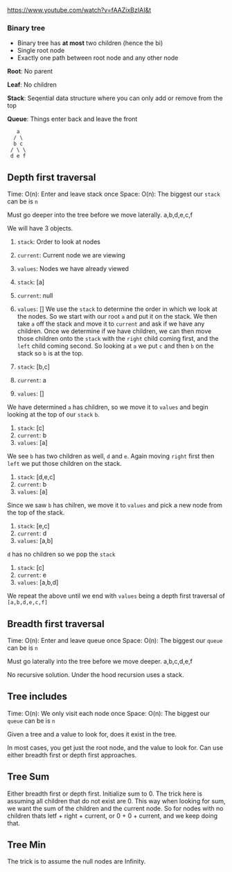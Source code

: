 https://www.youtube.com/watch?v=fAAZixBzIAI&t

### Binary tree

- Binary tree has **at most** two children (hence the bi)
- Single root node
- Exactly one path between root node and any other node

**Root**: No parent

**Leaf**: No children

**Stack**: Seqential data structure where you can only add or remove from the top

**Queue**: Things enter back and leave the front

```
   a
  / \
  b c
 / \ \
 d e f
```

## Depth first traversal

Time: O(n): Enter and leave stack once
Space: O(n): The biggest our `stack` can be is `n`

Must go deeper into the tree before we move laterally.
a,b,d,e,c,f

We will have 3 objects.

1. `stack`: Order to look at nodes
2. `current`: Current node we are viewing
3. `values`: Nodes we have already viewed

4. `stack`: [a]
5. `current`: null
6. `values`: []
   We use the `stack` to determine the order in which we look at the nodes. So we start with our root `a` and put it on the stack. We then take `a` off the stack and move it to `current` and ask if we have any children. Once we determine if we have children, we can then move those children onto the `stack` with the `right` child coming first, and the `left` child coming second. So looking at `a` we put `c` and then `b` on the stack so `b` is at the top.

7. `stack`: [b,c]
8. `current`: a
9. `values`: []

We have determined `a` has children, so we move it to `values` and begin looking at the top of our `stack` `b`.

1. `stack`: [c]
2. `current`: b
3. `values`: [a]

We see `b` has two children as well, `d` and `e`. Again moving `right` first then `left` we put those children on the stack.

1. `stack`: [d,e,c]
2. `current`: b
3. `values`: [a]

Since we saw `b` has chilren, we move it to `values` and pick a new node from the top of the stack.

1. `stack`: [e,c]
2. `current`: d
3. `values`: [a,b]

`d` has no children so we pop the `stack`

1. `stack`: [c]
2. `current`: e
3. `values`: [a,b,d]

We repeat the above until we end with `values` being a depth first traversal of `[a,b,d,e,c,f]`

## Breadth first traversal

Time: O(n): Enter and leave queue once
Space: O(n): The biggest our `queue` can be is `n`

Must go laterally into the tree before we move deeper.
a,b,c,d,e,f

No recursive solution. Under the hood recursion uses a stack.

## Tree includes

Time: O(n): We only visit each node once
Space: O(n): The biggest our `queue` can be is `n`

Given a tree and a value to look for, does it exist in the tree.

In most cases, you get just the root node, and the value to look for. Can use either breadth first or depth first approaches.

## Tree Sum

Either breadth first or depth first. Initialize sum to 0. The trick here is assuming all children that do not exist are 0. This way when looking for sum, we want the sum of the children and the current node. So for nodes with no children thats letf + right + current, or 0 + 0 + current, and we keep doing that.

## Tree Min

The trick is to assume the null nodes are Infinity.
